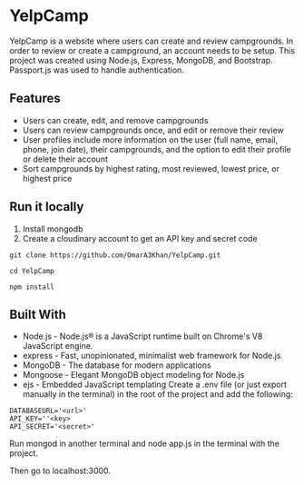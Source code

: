# YelpCamp
YelpCamp is a website where users can create and review campgrounds. In order to review or create a campground, an account needs to be setup.
This project was created using Node.js, Express, MongoDB, and Bootstrap. Passport.js was used to handle authentication.


## Features

* Users can create, edit, and remove campgrounds
* Users can review campgrounds once, and edit or remove their review
* User profiles include more information on the user (full name, email, phone, join date), their campgrounds, and the option to edit their profile or delete their account
* Sort campgrounds by highest rating, most reviewed, lowest price, or highest price

## Run it locally

1. Install mongodb
2. Create a cloudinary account to get an API key and secret code

``` 
git clone https://github.com/OmarA3Khan/YelpCamp.git

cd YelpCamp

npm install
```

## Built With

* Node.js - Node.js® is a JavaScript runtime built on Chrome's V8 JavaScript engine.
* express - Fast, unopinionated, minimalist web framework for Node.js
* MongoDB - The database for modern applications
* Mongoose - Elegant MongoDB object modeling for Node.js
* ejs - Embedded JavaScript templating
Create a .env file (or just export manually in the terminal) in the root of the project and add the following:

```
DATABASEURL='<url>'
API_KEY=''<key>
API_SECRET='<secret>'
```
  
Run mongod in another terminal and node app.js in the terminal with the project.

Then go to localhost:3000.
